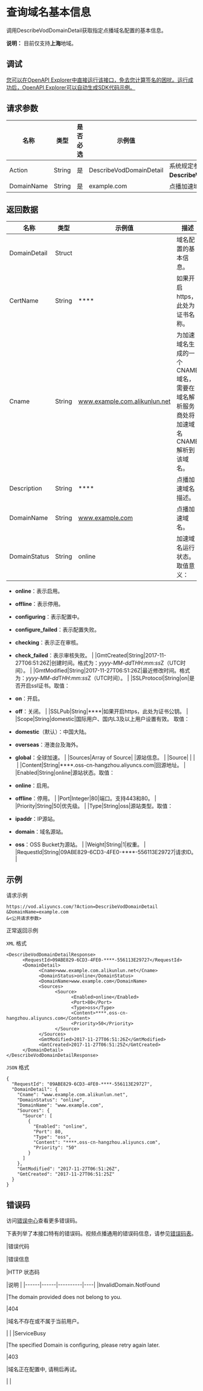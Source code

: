 # 查询域名基本信息

调用DescribeVodDomainDetail获取指定点播域名配置的基本信息。

**说明：** 目前仅支持**上海**地域。

## 调试

[您可以在OpenAPI Explorer中直接运行该接口，免去您计算签名的困扰。运行成功后，OpenAPI Explorer可以自动生成SDK代码示例。](https://api.aliyun.com/#product=vod&api=DescribeVodDomainDetail&type=RPC&version=2017-03-21)

## 请求参数

|名称|类型|是否必选|示例值|描述|
|--|--|----|---|--|
|Action|String|是|DescribeVodDomainDetail|系统规定参数。取值：**DescribeVodDomainDetail**。 |
|DomainName|String|是|example.com|点播加速域名名称。 |

## 返回数据

|名称|类型|示例值|描述|
|--|--|---|--|
|DomainDetail|Struct| |域名配置的基本信息。 |
|CertName|String|\*\*\*\*|如果开启https，此处为证书名称。 |
|Cname|String|www.example.com.alikunlun.net|为加速域名生成的一个CNAME域名，需要在域名解析服务商处将加速域名CNAME解析到该域名。 |
|Description|String|\*\*\*\*|点播加速域名描述。 |
|DomainName|String|www.example.com|点播加速域名。 |
|DomainStatus|String|online|加速域名运行状态。取值意义：

 -   **online**：表示启用。
-   **offline**：表示停用。
-   **configuring**：表示配置中。
-   **configure\_failed**：表示配置失败。
-   **checking**：表示正在审核。
-   **check\_failed**：表示审核失败。 |
|GmtCreated|String|2017-11-27T06:51:26Z|创建时间。格式为：*yyyy-MM-dd*T*HH:mm:ss*Z（UTC时间）。 |
|GmtModified|String|2017-11-27T06:51:26Z|最近修改时间。格式为：*yyyy-MM-dd*T*HH:mm:ss*Z（UTC时间）。 |
|SSLProtocol|String|on|是否开启ssl证书。取值：

 -   **on**：开启。
-   **off**：关闭。 |
|SSLPub|String|\*\*\*\*|如果开启https，此处为证书公钥。 |
|Scope|String|domestic|国际用户、国内L3及以上用户设置有效。 取值：

 -   **domestic**（默认）：中国大陆。
-   **overseas**：港澳台及海外。
-   **global**：全球加速。 |
|Sources|Array of Source| |源站信息。 |
|Source| | | |
|Content|String|\*\*\*\*.oss-cn-hangzhou.aliyuncs.com|回源地址。 |
|Enabled|String|online|源站状态。取值：

 -   **online**：启用。
-   **offline**：停用。 |
|Port|Integer|80|端口。支持443和80。 |
|Priority|String|50|优先级。 |
|Type|String|oss|源站类型。取值：

 -   **ipaddr**：IP源站。
-   **domain**：域名源站。
-   **oss**：OSS Bucket为源站。 |
|Weight|String|1|权重。 |
|RequestId|String|09ABE829-6CD3-4FE0-\*\*\*\*-556113E29727|请求ID。 |

## 示例

请求示例

```
https://vod.aliyuncs.com/?Action=DescribeVodDomainDetail
&DomainName=example.com
&<公共请求参数>
```

正常返回示例

`XML` 格式

```
<DescribeVodDomainDetailResponse>
	  <RequestId>09ABE829-6CD3-4FE0-****-556113E29727</RequestId>
	  <DomainDetail>
		    <Cname>www.example.com.alikunlun.net</Cname>
		    <DomainStatus>online</DomainStatus>
		    <DomainName>www.example.com</DomainName>
		    <Sources>
			      <Source>
				        <Enabled>online</Enabled>
				        <Port>80</Port>
				        <Type>oss</Type>
				        <Content>****.oss-cn-hangzhou.aliyuncs.com</Content>
				        <Priority>50</Priority>
			      </Source>
		    </Sources>
		    <GmtModified>2017-11-27T06:51:26Z</GmtModified>
		    <GmtCreated>2017-11-27T06:51:25Z</GmtCreated>
	  </DomainDetail>
</DescribeVodDomainDetailResponse>
```

`JSON` 格式

```
{
  "RequestId": "09ABE829-6CD3-4FE0-****-556113E29727",
  "DomainDetail": {
    "Cname": "www.example.com.alikunlun.net",
    "DomainStatus": "online",
    "DomainName": "www.example.com",
    "Sources": {
      "Source": [
        {
          "Enabled": "online",
          "Port": 80,
          "Type": "oss",
          "Content": "****.oss-cn-hangzhou.aliyuncs.com",
          "Priority": "50"
        }
      ]
    },
    "GmtModified": "2017-11-27T06:51:26Z",
    "GmtCreated": "2017-11-27T06:51:25Z"
  }
}
```

## 错误码

访问[错误中心](https://error-center.aliyun.com/status/product/vod)查看更多错误码。

下表列举了本接口特有的错误码。视频点播通用的错误码信息，请参见[错误码表](https://help.aliyun.com/document_detail/52841.html?spm=a2c4g.11186623.2.17.72657c55cS5tmj)。

|错误代码

|错误信息

|HTTP 状态码

|说明 |
|------|------|----------|----|
|InvalidDomain.NotFound

|The domain provided does not belong to you.

|404

|域名不存在或不属于当前用户。

| |
|ServiceBusy

|The specified Domain is configuring, please retry again later.

|403

|域名正在配置中, 请稍后再试。

| |


